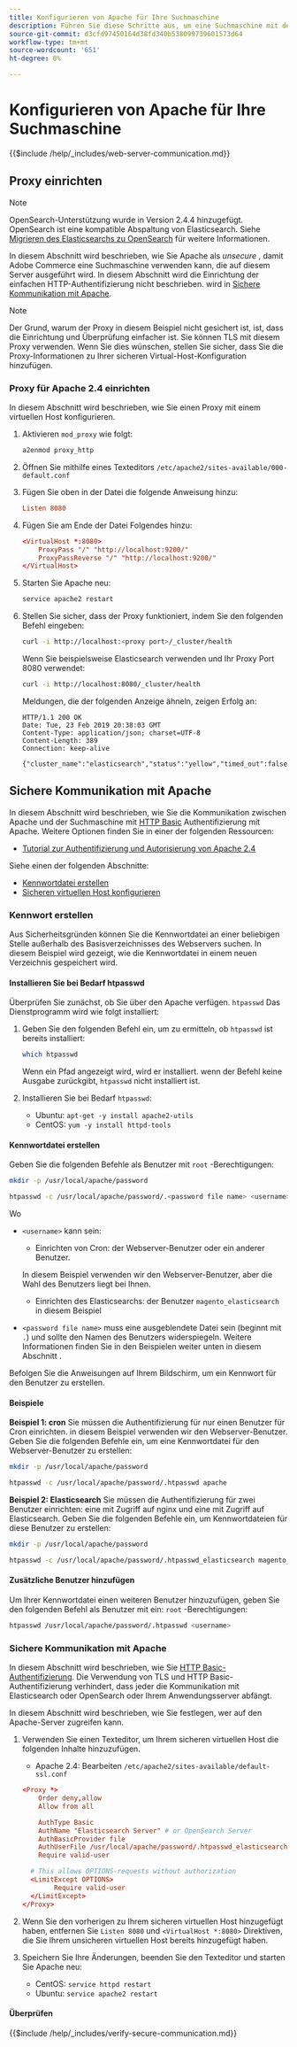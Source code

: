 ```yaml
---
title: Konfigurieren von Apache für Ihre Suchmaschine
description: Führen Sie diese Schritte aus, um eine Suchmaschine mit dem Apache-Webserver für lokale Installationen von Adobe Commerce und Magento Open Source zu konfigurieren.
source-git-commit: d3cfd97450164d38fd340b538099739601573d64
workflow-type: tm+mt
source-wordcount: '651'
ht-degree: 0%

---
```



# Konfigurieren von Apache für Ihre Suchmaschine

{{$include /help/_includes/web-server-communication.md}}

## Proxy einrichten

>[!NOTE]
>
>OpenSearch-Unterstützung wurde in Version 2.4.4 hinzugefügt. OpenSearch ist eine kompatible Abspaltung von Elasticsearch. Siehe [Migrieren des Elasticsearchs zu OpenSearch](../../../upgrade/prepare/opensearch-migration.md) für weitere Informationen.

In diesem Abschnitt wird beschrieben, wie Sie Apache als *unsecure* , damit Adobe Commerce eine Suchmaschine verwenden kann, die auf diesem Server ausgeführt wird. In diesem Abschnitt wird die Einrichtung der einfachen HTTP-Authentifizierung nicht beschrieben. wird in [Sichere Kommunikation mit Apache](#secure-communication-with-apache).

>[!NOTE]
>
>Der Grund, warum der Proxy in diesem Beispiel nicht gesichert ist, ist, dass die Einrichtung und Überprüfung einfacher ist. Sie können TLS mit diesem Proxy verwenden. Wenn Sie dies wünschen, stellen Sie sicher, dass Sie die Proxy-Informationen zu Ihrer sicheren Virtual-Host-Konfiguration hinzufügen.

### Proxy für Apache 2.4 einrichten

In diesem Abschnitt wird beschrieben, wie Sie einen Proxy mit einem virtuellen Host konfigurieren.

1. Aktivieren `mod_proxy` wie folgt:

   ```bash
   a2enmod proxy_http
   ```

1. Öffnen Sie mithilfe eines Texteditors `/etc/apache2/sites-available/000-default.conf`
1. Fügen Sie oben in der Datei die folgende Anweisung hinzu:

   ```conf
   Listen 8080
   ```

1. Fügen Sie am Ende der Datei Folgendes hinzu:

   ```conf
   <VirtualHost *:8080>
       ProxyPass "/" "http://localhost:9200/"
       ProxyPassReverse "/" "http://localhost:9200/"
   </VirtualHost>
   ```

1. Starten Sie Apache neu:

   ```bash
   service apache2 restart
   ```

1. Stellen Sie sicher, dass der Proxy funktioniert, indem Sie den folgenden Befehl eingeben:

   ```bash
   curl -i http://localhost:<proxy port>/_cluster/health
   ```

   Wenn Sie beispielsweise Elasticsearch verwenden und Ihr Proxy Port 8080 verwendet:

   ```bash
   curl -i http://localhost:8080/_cluster/health
   ```

   Meldungen, die der folgenden Anzeige ähneln, zeigen Erfolg an:

   ```terminal
   HTTP/1.1 200 OK
   Date: Tue, 23 Feb 2019 20:38:03 GMT
   Content-Type: application/json; charset=UTF-8
   Content-Length: 389
   Connection: keep-alive
   
   {"cluster_name":"elasticsearch","status":"yellow","timed_out":false,"number_of_nodes":1,"number_of_data_nodes":1,"active_primary_shards":5,"active_shards":5,"relocating_shards":0,"initializing_shards":0,"unassigned_shards":5,"delayed_unassigned_shards":0,"number_of_pending_tasks":0,"number_of_in_flight_fetch":0,"task_max_waiting_in_queue_millis":0,"active_shards_percent_as_number":50.0}
   ```

## Sichere Kommunikation mit Apache

In diesem Abschnitt wird beschrieben, wie Sie die Kommunikation zwischen Apache und der Suchmaschine mit [HTTP Basic](https://datatracker.ietf.org/doc/html/rfc2617) Authentifizierung mit Apache. Weitere Optionen finden Sie in einer der folgenden Ressourcen:

* [Tutorial zur Authentifizierung und Autorisierung von Apache 2.4](https://httpd.apache.org/docs/2.4/howto/auth.html)

Siehe einen der folgenden Abschnitte:

* [Kennwortdatei erstellen](#create-a-password)
* [Sicheren virtuellen Host konfigurieren](#secure-communication-with-apache)

### Kennwort erstellen

Aus Sicherheitsgründen können Sie die Kennwortdatei an einer beliebigen Stelle außerhalb des Basisverzeichnisses des Webservers suchen. In diesem Beispiel wird gezeigt, wie die Kennwortdatei in einem neuen Verzeichnis gespeichert wird.

#### Installieren Sie bei Bedarf htpasswd

Überprüfen Sie zunächst, ob Sie über den Apache verfügen. `htpasswd` Das Dienstprogramm wird wie folgt installiert:

1. Geben Sie den folgenden Befehl ein, um zu ermitteln, ob `htpasswd` ist bereits installiert:

   ```bash
   which htpasswd
   ```

   Wenn ein Pfad angezeigt wird, wird er installiert. wenn der Befehl keine Ausgabe zurückgibt, `htpasswd` nicht installiert ist.

1. Installieren Sie bei Bedarf `htpasswd`:

   * Ubuntu: `apt-get -y install apache2-utils`
   * CentOS: `yum -y install httpd-tools`

#### Kennwortdatei erstellen

Geben Sie die folgenden Befehle als Benutzer mit `root` -Berechtigungen:

```bash
mkdir -p /usr/local/apache/password
```

```bash
htpasswd -c /usr/local/apache/password/.<password file name> <username>
```

Wo

* `<username>` kann sein:

   * Einrichten von Cron: der Webserver-Benutzer oder ein anderer Benutzer.

   In diesem Beispiel verwenden wir den Webserver-Benutzer, aber die Wahl des Benutzers liegt bei Ihnen.

   * Einrichten des Elasticsearchs: der Benutzer `magento_elasticsearch` in diesem Beispiel


* `<password file name>` muss eine ausgeblendete Datei sein (beginnt mit `.`) und sollte den Namen des Benutzers widerspiegeln. Weitere Informationen finden Sie in den Beispielen weiter unten in diesem Abschnitt .

Befolgen Sie die Anweisungen auf Ihrem Bildschirm, um ein Kennwort für den Benutzer zu erstellen.

#### Beispiele

**Beispiel 1: cron**
Sie müssen die Authentifizierung für nur einen Benutzer für Cron einrichten. in diesem Beispiel verwenden wir den Webserver-Benutzer. Geben Sie die folgenden Befehle ein, um eine Kennwortdatei für den Webserver-Benutzer zu erstellen:

```bash
mkdir -p /usr/local/apache/password
```

```bash
htpasswd -c /usr/local/apache/password/.htpasswd apache
```

**Beispiel 2: Elasticsearch**
Sie müssen die Authentifizierung für zwei Benutzer einrichten: eine mit Zugriff auf nginx und eine mit Zugriff auf Elasticsearch. Geben Sie die folgenden Befehle ein, um Kennwortdateien für diese Benutzer zu erstellen:

```bash
mkdir -p /usr/local/apache/password
```

```bash
htpasswd -c /usr/local/apache/password/.htpasswd_elasticsearch magento_elasticsearch
```

#### Zusätzliche Benutzer hinzufügen

Um Ihrer Kennwortdatei einen weiteren Benutzer hinzuzufügen, geben Sie den folgenden Befehl als Benutzer mit ein: `root` -Berechtigungen:

```bash
htpasswd /usr/local/apache/password/.htpasswd <username>
```

### Sichere Kommunikation mit Apache

In diesem Abschnitt wird beschrieben, wie Sie [HTTP Basic-Authentifizierung](https://httpd.apache.org/docs/2.2/howto/auth.html). Die Verwendung von TLS und HTTP Basic-Authentifizierung verhindert, dass jeder die Kommunikation mit Elasticsearch oder OpenSearch oder Ihrem Anwendungsserver abfängt.

In diesem Abschnitt wird beschrieben, wie Sie festlegen, wer auf den Apache-Server zugreifen kann.

1. Verwenden Sie einen Texteditor, um Ihrem sicheren virtuellen Host die folgenden Inhalte hinzuzufügen.

   * Apache 2.4: Bearbeiten `/etc/apache2/sites-available/default-ssl.conf`

   ```conf
   <Proxy *>
       Order deny,allow
       Allow from all
   
       AuthType Basic
       AuthName "Elasticsearch Server" # or OpenSearch Server
       AuthBasicProvider file
       AuthUserFile /usr/local/apache/password/.htpasswd_elasticsearch
       Require valid-user
   
     # This allows OPTIONS-requests without authorization
     <LimitExcept OPTIONS>
           Require valid-user
     </LimitExcept>
   </Proxy>
   ```

1. Wenn Sie den vorherigen zu Ihrem sicheren virtuellen Host hinzugefügt haben, entfernen Sie `Listen 8080` und `<VirtualHost *:8080>` Direktiven, die Sie Ihrem unsicheren virtuellen Host bereits hinzugefügt haben.

1. Speichern Sie Ihre Änderungen, beenden Sie den Texteditor und starten Sie Apache neu:

   * CentOS: `service httpd restart`
   * Ubuntu: `service apache2 restart`

#### Überprüfen

{{$include /help/_includes/verify-secure-communication.md}}
